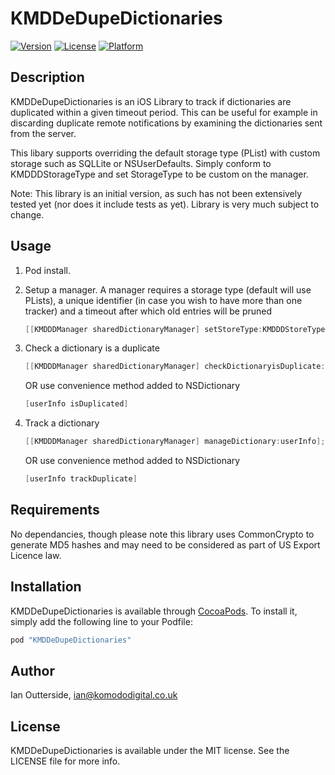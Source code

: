# KMDDeDupeDictionaries

[![Version](https://img.shields.io/cocoapods/v/KMDDeDupeDictionaries.svg?style=flat)](http://cocoapods.org/pods/KMDDeDupeDictionaries)
[![License](https://img.shields.io/cocoapods/l/KMDDeDupeDictionaries.svg?style=flat)](http://cocoapods.org/pods/KMDDeDupeDictionaries)
[![Platform](https://img.shields.io/cocoapods/p/KMDDeDupeDictionaries.svg?style=flat)](http://cocoapods.org/pods/KMDDeDupeDictionaries)

## Description

KMDDeDupeDictionaries is an iOS Library to track if dictionaries are duplicated within a given timeout period. This can be useful for example in discarding duplicate remote notifications by examining the dictionaries sent from the server.

This libary supports overriding the default storage type (PList) with custom storage such as SQLLite or NSUserDefaults. Simply conform to KMDDDStorageType and set StorageType to be custom on the manager.

Note: This library is an initial version, as such has not been extensively tested yet (nor does it include tests as yet). Library is very much subject to change.

## Usage

1. Pod install.
2. Setup a manager. A manager requires a storage type (default will use PLists), a unique identifier (in case you wish to have more than one tracker) and a timeout after which old entries will be pruned
  
    ```objective-c
    [[KMDDDManager sharedDictionaryManager] setStoreType:KMDDDStoreTypeDefault identifier:@"NotificationManager" timeout:60*60*24];
    ```

3. Check a dictionary is a duplicate
  
    ```objective-c
    [[KMDDDManager sharedDictionaryManager] checkDictionaryisDuplicate:userInfo];
    ```
    
     OR use convenience method added to NSDictionary
    
    ```objective-c
    [userInfo isDuplicated]
    ```
4. Track a dictionary

    ```objective-c
    [[KMDDDManager sharedDictionaryManager] manageDictionary:userInfo];
    ```

    OR use convenience method added to NSDictionary

    ```objective-c
    [userInfo trackDuplicate]
    ```

## Requirements
No dependancies, though please note this library uses CommonCrypto to generate MD5 hashes and may need to be considered as part of US Export Licence law.

## Installation

KMDDeDupeDictionaries is available through [CocoaPods](http://cocoapods.org). To install
it, simply add the following line to your Podfile:

```ruby
pod "KMDDeDupeDictionaries"
```

## Author

Ian Outterside, ian@komododigital.co.uk

## License

KMDDeDupeDictionaries is available under the MIT license. See the LICENSE file for more info.
